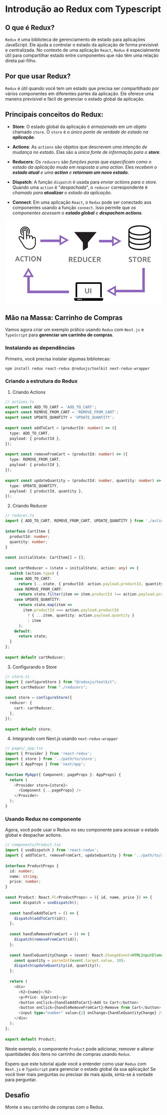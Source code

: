 # Introdução ao Redux com Typescript

## O que é Redux?

`Redux` é uma biblioteca de gerenciamento de estado para aplicações JavaScript. Ele ajuda a controlar o estado da aplicação de forma previsível e centralizada. No contexto de uma aplicação `React`, `Redux` é especialmente útil para compartilhar estado entre componentes que não têm uma relação direta pai-filho.

## Por que usar Redux?

`Redux` é útil quando você tem um estado que precisa ser compartilhado por vários componentes em diferentes partes da aplicação. Ele oferece uma maneira previsível e fácil de gerenciar o estado global da aplicação.

## Principais conceitos do Redux:

- **Store**: O estado global da aplicação é *armazenado* em um objeto chamado `store`. O `store` é o _único ponto de verdade do estado na **aplicação**_.

- **Actions**: As `actions` são objetos que descrevem *uma intenção de mudança no estado*. Elas são a _única fonte de informação para o **store**_.

- **Reducers**: Os `reducers` são *funções puras* que *especificam como o estado da aplicação muda em resposta a uma action*. Eles _recebem o **estado atual** e uma **action** e **retornam um novo estado**_.

- **Dispatch**: A função `dispatch` é usada para _enviar actions para o store_. Quando uma `action` é "*despachada*", o `reducer` correspondente é _chamado para **atualizar** o estado da aplicação_.

- **Connect**: Em uma aplicação `React`, o `Redux` pode ser conectado aos componentes usando a função `connect`. Isso permite que _os componentes acessem o **estado global** e **despachem actions**_.

![Redux Archteture](image.png)

## Mão na Massa: Carrinho de Compras

Vamos agora criar um exemplo prático usando `Redux` com `Next.js` e `TypeScript` para **gerenciar um carrinho de compras**.

### Instalando as dependências

Primeiro, você precisa instalar algumas bibliotecas:

```bash
npm install redux react-redux @reduxjs/toolkit next-redux-wrapper
```

### Criando a estrutura do Redux

1. Criando Actions

```typescript
// actions.ts
export const ADD_TO_CART = 'ADD_TO_CART';
export const REMOVE_FROM_CART = 'REMOVE_FROM_CART';
export const UPDATE_QUANTITY = 'UPDATE_QUANTITY';

export const addToCart = (productId: number) => ({
  type: ADD_TO_CART,
  payload: { productId },
});

export const removeFromCart = (productId: number) => ({
  type: REMOVE_FROM_CART,
  payload: { productId },
});

export const updateQuantity = (productId: number, quantity: number) => ({
  type: UPDATE_QUANTITY,
  payload: { productId, quantity },
});
```

2. Criando Reducer

```typescript
// reducer.ts
import { ADD_TO_CART, REMOVE_FROM_CART, UPDATE_QUANTITY } from './actions';

interface CartItem {
  productId: number;
  quantity: number;
}

const initialState: CartItem[] = [];

const cartReducer = (state = initialState, action: any) => {
  switch (action.type) {
    case ADD_TO_CART:
      return [...state, { productId: action.payload.productId, quantity: 1 }];
    case REMOVE_FROM_CART:
      return state.filter(item => item.productId !== action.payload.productId);
    case UPDATE_QUANTITY:
      return state.map(item =>
        item.productId === action.payload.productId
          ? { ...item, quantity: action.payload.quantity }
          : item
      );
    default:
      return state;
  }
};

export default cartReducer;
```

3. Configurando o Store
   
```typescript
// store.ts
import { configureStore } from "@reduxjs/toolkit";
import cartReducer from "./reducers";

const store = configureStore({
  reducer: {
    cart: cartReducer,
  },
});

export default store;
```

4. Integrando com Next.js usando `next-redux-wrapper`
 
```typescript
// pages/_app.tsx
import { Provider } from 'react-redux';
import { store } from '../path/to/store';
import { AppProps } from 'next/app';

function MyApp({ Component, pageProps }: AppProps) {
  return (
    <Provider store={store}>
      <Component {...pageProps} />
    </Provider>
  );
}
```

### Usando Redux no componente

Agora, você pode usar o Redux no seu componente para acessar o estado global e despachar actions.

```typescript
// components/Product.tsx
import { useDispatch } from 'react-redux';
import { addToCart, removeFromCart, updateQuantity } from '../path/to/actions';

interface ProductProps {
  id: number;
  name: string;
  price: number;
}

const Product: React.FC<ProductProps> = ({ id, name, price }) => {
  const dispatch = useDispatch();

  const handleAddToCart = () => {
    dispatch(addToCart(id));
  };

  const handleRemoveFromCart = () => {
    dispatch(removeFromCart(id));
  };

  const handleQuantityChange = (event: React.ChangeEvent<HTMLInputElement>) => {
    const quantity = parseInt(event.target.value, 10);
    dispatch(updateQuantity(id, quantity));
  };

  return (
    <div>
      <h2>{name}</h2>
      <p>Price: ${price}</p>
      <button onClick={handleAddToCart}>Add to Cart</button>
      <button onClick={handleRemoveFromCart}>Remove from Cart</button>
      <input type="number" value={1} onChange={handleQuantityChange} />
    </div>
  );
};

export default Product;
```

Neste exemplo, o componente `Product` pode adicionar, remover e alterar quantidades dos itens no carrinho de compras usando `Redux`.

Espero que este tutorial ajude você a entender como usar `Redux` com `Next.js` e `TypeScript` para gerenciar o estado global da sua aplicação! Se você tiver mais perguntas ou precisar de mais ajuda, sinta-se à vontade para perguntar.

## Desafio

Monte o seu carrinho de compras com o Redux.
